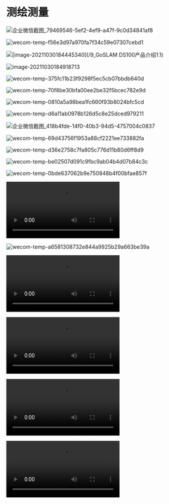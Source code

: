 # 测绘测量



![企业微信截图_79469546-5ef2-4ef9-a47f-9c0d34841af8](SMapping.assets/%E4%BC%81%E4%B8%9A%E5%BE%AE%E4%BF%A1%E6%88%AA%E5%9B%BE_79469546-5ef2-4ef9-a47f-9c0d34841af8.png)

![wecom-temp-f56e3d97a970fa7f34c59e07307cebd1](SMapping.assets/wecom-temp-f56e3d97a970fa7f34c59e07307cebd1.png)

![[image-20211030184445340](/9_GoSLAM DS100产品介绍1.1)](SMapping.assets/image-20211030184445340.png)

![[image-20211030184918713](http://mp.weixin.qq.com/s?__biz=MzI5OTE1NjUxNg%3D%3D&mid=2649276654&idx=1&sn=2256d4ca0df2e8a4659118382311aec2&chksm=f486b5a5c3f13cb3d77f1ec20b426a5ea319f53dfe8113083ed1c7c653df41cfcefb9ec27e0c&mpshare=1&scene=1&srcid=0618U1Yc0IeVrfjSFQlQmCbs&sharer_sharetime=1624011134557&sharer_shareid=f9fc55907139617307cb20b918f6b448&version=3.1.18.90318&platform=mac#rd)](SMapping.assets/image-20211030184918713.png)

![wecom-temp-375fc11b23f9298f5ec5cb07bbdb640d](SMapping.assets/wecom-temp-375fc11b23f9298f5ec5cb07bbdb640d.jpg)

![wecom-temp-70f8be30bfa00ee2be32f5bcec782e9d](SMapping.assets/wecom-temp-70f8be30bfa00ee2be32f5bcec782e9d.jpg)

![wecom-temp-0810a5a98bea1fc660f93b8024bfc5cd](SMapping.assets/wecom-temp-0810a5a98bea1fc660f93b8024bfc5cd.jpg)

![wecom-temp-d6a11ab0978b126d5c8e25dced979211](SMapping.assets/wecom-temp-d6a11ab0978b126d5c8e25dced979211.jpg)

![企业微信截图_418b4fde-14f0-40b3-94d5-4757004c0837](SMapping.assets/%E4%BC%81%E4%B8%9A%E5%BE%AE%E4%BF%A1%E6%88%AA%E5%9B%BE_418b4fde-14f0-40b3-94d5-4757004c0837.png)

![wecom-temp-69d43756f1953a88cf2221ee733882fa](SMapping.assets/wecom-temp-69d43756f1953a88cf2221ee733882fa.png)

![wecom-temp-d36e2758c7fa805c776d11b80d6ff8d9](SMapping.assets/wecom-temp-d36e2758c7fa805c776d11b80d6ff8d9.png)

![wecom-temp-be02507d091c9fbc9ab04b4d07b84c3c](SMapping.assets/wecom-temp-be02507d091c9fbc9ab04b4d07b84c3c.png)

![wecom-temp-0bde637062b9e750848b4f00bfae857f](SMapping.assets/wecom-temp-0bde637062b9e750848b4f00bfae857f.png)

<video src="SMapping.assets/4fff2498d3cc608ab1f2f8880aa73ae7.mov"></video>

![wecom-temp-a6581308732e844a9925b29a663be39a](SMapping.assets/wecom-temp-a6581308732e844a9925b29a663be39a.png)

<video src="SMapping.assets/DT-small.mov"></video>

<video src="SMapping.assets/5954da65cc76dea1fa869e222a746c3c.mov"></video>

<video src="SMapping.assets/43676bc2be2d32bfc872d3a56a7a4654.mov"></video>

<video src="SMapping.assets/61204b2435339191a9c7e4f7f2229d68.mov"></video>

